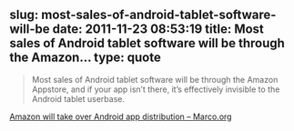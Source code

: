 slug: most-sales-of-android-tablet-software-will-be
date: 2011-11-23 08:53:19
title: Most sales of Android tablet software will be through the Amazon...
type: quote
---

> Most sales of Android tablet software will be through the Amazon Appstore, and if your app isn’t there, it’s effectively invisible to the Android tablet userbase.

[Amazon will take over Android app distribution – Marco.org](http://www.marco.org/2011/11/22/amazon-stole-the-android-app-market)
